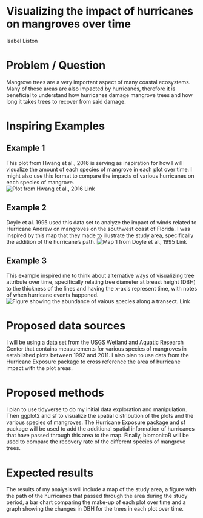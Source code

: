 Visualizing the impact of hurricanes on mangroves over time
================
Isabel Liston

# Problem / Question

Mangrove trees are a very important aspect of many coastal ecosystems.
Many of these areas are also impacted by hurricanes, therefore it is
beneficial to understand how hurricanes damage mangrove trees and how
long it takes trees to recover from said damage.

# Inspiring Examples

## Example 1

This plot from Hwang et al., 2016 is serving as inspiration for how I
will visualize the amount of each species of mangrove in each plot over
time. I might also use this format to compare the impacts of various
hurricanes on each species of mangrove.  
![Plot from Hwang et al., 2016
[Link](http://dx.doi.org/10.1080/01426397.2016.1210106)](Example_Plot_Hwang_2016.png)

## Example 2

Doyle et al. 1995 used this data set to analyze the impact of winds
related to Hurricane Andrew on mangroves on the southwest coast of
Florida. I was inspired by this map that they made to illustrate the
study area, specifically the addition of the hurricane’s path. ![Map 1
from Doyle et al., 1995
[Link](https://www.jstor.org/stable/25736006)](Example_Map_Doyle_1995.png)

## Example 3

This example inspired me to think about alternative ways of visualizing
tree attribute over time, specifically relating tree diameter at breast
height (DBH) to the thickness of the lines and having the x-axis
represent time, with notes of when hurricane events happened. ![Figure
showing the abundance of vaious species along a transect.
[Link](https://old-ib.bioninja.com.au/options/option-c-ecology-and-conser/c1-species-and-communities/species-distribution.html)](Example_3.jpeg)

# Proposed data sources

I will be using a data set from the USGS Wetland and Aquatic Research
Center that contains measurements for various species of mangroves in
established plots between 1992 and 2011. I also plan to use data from
the Hurricane Exposure package to cross reference the area of hurricane
impact with the plot areas.

# Proposed methods

I plan to use tidyverse to do my initial data exploration and
manipulation. Then ggplot2 and sf to visualize the spatial distribution
of the plots and the various species of mangroves. The Hurricane
Exposure package and sf package will be used to add the additional
spatial information of hurricanes that have passed through this area to
the map. Finally, biomonitoR will be used to compare the recovery rate
of the different species of mangrove trees.

# Expected results

The results of my analysis will include a map of the study area, a
figure with the path of the hurricanes that passed through the area
during the study period, a bar chart comparing the make-up of each plot
over time and a graph showing the changes in DBH for the trees in each
plot over time.
